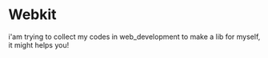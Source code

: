 # Webkit
 i'am trying to collect my codes in web_development  to make a lib for myself,
 it might helps you! 
 
 
